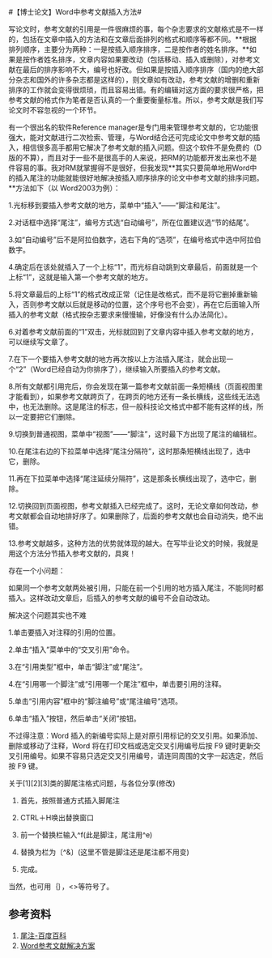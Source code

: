 #【博士论文】Word中参考文献插入方法#

写论文时，参考文献的引用是一件很麻烦的事，每个杂志要求的文献格式是不一样的，包括在文章中插入的方法和在文章后面排列的格式和顺序等都不同。**根据排列顺序，主要分为两种：一是按插入顺序排序，二是按作者的姓名排序。**如果是按作者姓名排序，文章内容如果要改动（包括移动、插入或删除），对参考文献在最后的排序影响不大，编号也好改。但如果是按插入顺序排序（国内的绝大部分杂志和国外的许多杂志都是这样的），则文章如有改动，参考文献的增删和重新排序的工作就会变得很烦琐，而且容易出错。有的编辑对这方面的要求很严格，把参考文献的格式作为笔者是否认真的一个重要衡量标准。所以，参考文献是我们写论文时不容忽视的一个环节。

有一个很出名的软件Reference manager是专门用来管理参考文献的，它功能很强大，能对文献进行二次检索、管理，与Word结合还可完成论文中参考文献的插入，相信很多高手都用它解决了参考文献的插入问题。但这个软件不是免费的（D版的不算），而且对于一些不是很高手的人来说，把RM的功能都开发出来也不是件容易的事。我对RM就掌握得不是很好，但我发现**其实只要简单地用Word中的插入尾注的功能就能很好地解决按插入顺序排序的论文中参考文献的排序问题。**方法如下（以 Word2003为例）：

1.光标移到要插入参考文献的地方，菜单中“插入”——“脚注和尾注”。

2.对话框中选择“尾注”，编号方式选“自动编号”，所在位置建议选“节的结尾”。

3.如“自动编号”后不是阿拉伯数字，选右下角的“选项”，在编号格式中选中阿拉伯数字。

4.确定后在该处就插入了一个上标“1”，而光标自动跳到文章最后，前面就是一个上标“1”，这就是输入第一个参考文献的地方。

5.将文章最后的上标“1”的格式改成正常（记住是改格式，而不是将它删掉重新输入，否则参考文献以后就是移动的位置，这个序号也不会变），再在它后面输入所插入的参考文献（格式按杂志要求来慢慢输，好像没有什么办法简化）。

6.对着参考文献前面的“1”双击，光标就回到了文章内容中插入参考文献的地方，可以继续写文章了。

7.在下一个要插入参考文献的地方再次按以上方法插入尾注，就会出现一个“2”（Word已经自动为你排序了），继续输入所要插入的参考文献。

8.所有文献都引用完后，你会发现在第一篇参考文献前面一条短横线（页面视图里才能看到），如果参考文献跨页了，在跨页的地方还有一条长横线，这些线无法选中，也无法删除。这是尾注的标志，但一般科技论文格式中都不能有这样的线，所以一定要把它们删除。

9.切换到普通视图，菜单中“视图”——“脚注”，这时最下方出现了尾注的编辑栏。

10.在尾注右边的下拉菜单中选择“尾注分隔符”，这时那条短横线出现了，选中它，删除。

11.再在下拉菜单中选择“尾注延续分隔符”，这是那条长横线出现了，选中它，删除。

12.切换回到页面视图，参考文献插入已经完成了。这时，无论文章如何改动，参考文献都会自动地排好序了。如果删除了，后面的参考文献也会自动消失，绝不出错。

13.参考文献越多，这种方法的优势就体现的越大。在写毕业论文的时候，我就是用这个方法分节插入参考文献的，具爽！

存在一个小问题：

如果同一个参考文献两处被引用，只能在前一个引用的地方插入尾注，不能同时都插入。这样改动文章后，后插入的参考文献的编号不会自动改动。

解决这个问题其实也不难

1.单击要插入对注释的引用的位置。

2.单击“插入”菜单中的“交叉引用”命令。

3.在“引用类型”框中，单击“脚注”或“尾注”。

4.在“引用哪一个脚注”或“引用哪一个尾注”框中，单击要引用的注释。

5.单击“引用内容”框中的“脚注编号”或“尾注编号”选项。

6.单击“插入”按钮，然后单击“关闭”按钮。

不过得注意：Word 插入的新编号实际上是对原引用标记的交叉引用。如果添加、删除或移动了注释，Word 将在打印文档或选定交叉引用编号后按 F9 键时更新交叉引用编号。如果不容易只选定交叉引用编号，请连同周围的文字一起选定，然后按 F9 键。

关于[1][2][3]类的脚尾注格式问题，与各位分享(修改)

1. 首先，按照普通方式插入脚尾注

2. CTRL＋H唤出替换窗口

3. 前一个替换栏输入^f(此是脚注，尾注用^e)

4. 替换为栏为〔^&〕(这里不管是脚注还是尾注都不用变)

5. 完成。

当然，也可用｛｝，<>等符号了。    




## 参考资料 ##
1. [尾注-百度百科](http://baike.baidu.com/view/1853148.htm?fr=aladdin)
2. [Word参考文献解决方案](http://jingyan.baidu.com/article/656db9189a3c6fe380249c5a.html)


